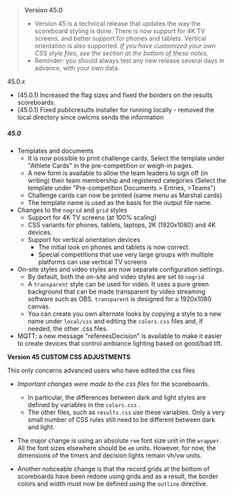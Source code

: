> **Version 45.0**	
>
> - Version 45 is a technical release that updates the way the scoreboard styling is done.  There is now support for 4K TV screens, and better support for phones and tablets.  Vertical orientation is also supported.  *If you have customized your own CSS style files, see the section at the bottom of these notes.*
> - Reminder: you should always test any new release several days in advance, with your own data.

45.0.x

- (45.0.1) Increased the flag sizes and fixed the borders on the results scoreboards.
- (45.0.1) Fixed publicresults installer for running locally - removed the local directory since owlcms sends the information

##### 45.0
- Templates and documents
  - It is now possible to print challenge cards. Select the template under "Athlete Cards" in the pre-competition or weigh-in pages.
  - A new form is available to allow the team leaders to sign off (in writing) their team membership and registered categories (Select the template under "Pre-competition Documents > Entries, >Teams")
  - Challenge cards can now be printed (same menu as Marshal cards)
  - The template name is used as the basis for the output file name.
- Changes to the `nogrid` and `grid`  styles
  - Support for 4K TV screens (at 100% scaling)
  - CSS variants for phones, tablets, laptops, 2K (1920x1080) and 4K devices.
  - Support for vertical orientation devices. 
    - The initial look on phones and tablets is now correct. 
    - Special competitions that use very large groups with multiple platforms can use vertical TV screens
- On-site styles and video styles are now separate configuration settings.
  - By default, both the on-site and video styles are set to `nogrid`
  - A `transparent` style can be used for video. It uses a pure green background that can be made transparent by video streaming software such as OBS.  `transparent` is designed for a 1920x1080 canvas.
  - You can create you own alternate looks by copying a style to a new name under `local/css` and editing the `colors.css` files and, if needed, the other .css files.
- MQTT: a new message "refereesDecision" is available to make it easier to create devices that control ambiance lighting based on good/bad lift.


**Version 45 CUSTOM CSS ADJUSTMENTS**

This only concerns advanced users who have edited the css files

- *Important changes were made to the css files* for the scoreboards.  
  - In particular, the differences between dark and light styles are defined by variables in the  `colors.css` . 
  - The other files, such as `results.css` use these variables. Only a very small number of CSS rules still need to be different between dark and light.

- The major change is using an absolute `rem` font size unit in the `wrapper`.  All the font sizes elsewhere should be `em` units.   However, for now, the dimensions of the timers and decision lights remain vh/vw units.
- Another noticeable change is that the record grids at the bottom of scoreboards have been redone using grids and as a result, the border colors and width must now be defined using the `outline` directive.

